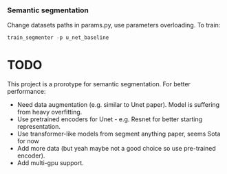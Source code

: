 ### Semantic segmentation

Change datasets paths in params.py, use parameters overloading.
To train:
```python
train_segmenter -p u_net_baseline
```

# TODO

This project is a prorotype for semantic segmentation. For better performance:

- Need data augmentation (e.g. similar to Unet paper). Model is suffering from heavy overfitting.
- Use pretrained encoders for Unet - e.g. Resnet for better starting representation.
- Use transformer-like models from segment anything paper, seems Sota for now
- Add more data (but yeah maybe not a good choice so use pre-trained encoder).
- Add multi-gpu support.
